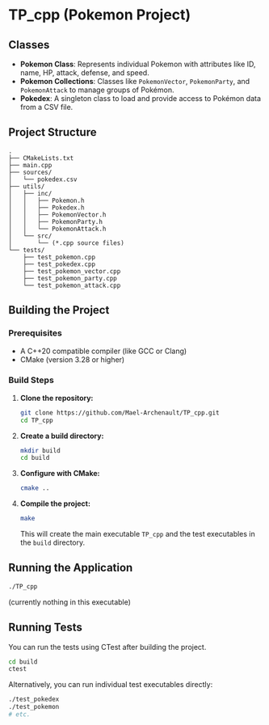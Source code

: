 # TP_cpp (Pokemon Project)


## Classes

*   **Pokemon Class**: Represents individual Pokemon with attributes like ID, name, HP, attack, defense, and speed.
*   **Pokemon Collections**: Classes like `PokemonVector`, `PokemonParty`, and `PokemonAttack` to manage groups of Pokémon.
*   **Pokedex**: A singleton class to load and provide access to Pokémon data from a CSV file.


## Project Structure

```
.
├── CMakeLists.txt
├── main.cpp
├── sources/
│   └── pokedex.csv
├── utils/
│   ├── inc/
│   │   ├── Pokemon.h
│   │   ├── Pokedex.h
│   │   ├── PokemonVector.h
│   │   ├── PokemonParty.h
│   │   └── PokemonAttack.h
│   └── src/
│       └── (*.cpp source files)
└── tests/
    ├── test_pokemon.cpp
    ├── test_pokedex.cpp
    ├── test_pokemon_vector.cpp
    ├── test_pokemon_party.cpp
    └── test_pokemon_attack.cpp
```

## Building the Project

### Prerequisites

*   A C++20 compatible compiler (like GCC or Clang)
*   CMake (version 3.28 or higher)

### Build Steps

1.  **Clone the repository:**
    ```bash
    git clone https://github.com/Mael-Archenault/TP_cpp.git
    cd TP_cpp
    ```

2.  **Create a build directory:**
    ```bash
    mkdir build
    cd build
    ```

3.  **Configure with CMake:**
    ```bash
    cmake ..
    ```

4.  **Compile the project:**
    ```bash
    make
    ```

    This will create the main executable `TP_cpp` and the test executables in the `build` directory.

## Running the Application

```bash
./TP_cpp
```

(currently nothing in this executable)

## Running Tests

You can run the tests using CTest after building the project.

```bash
cd build
ctest
```

Alternatively, you can run individual test executables directly:

```bash
./test_pokedex
./test_pokemon
# etc.
```